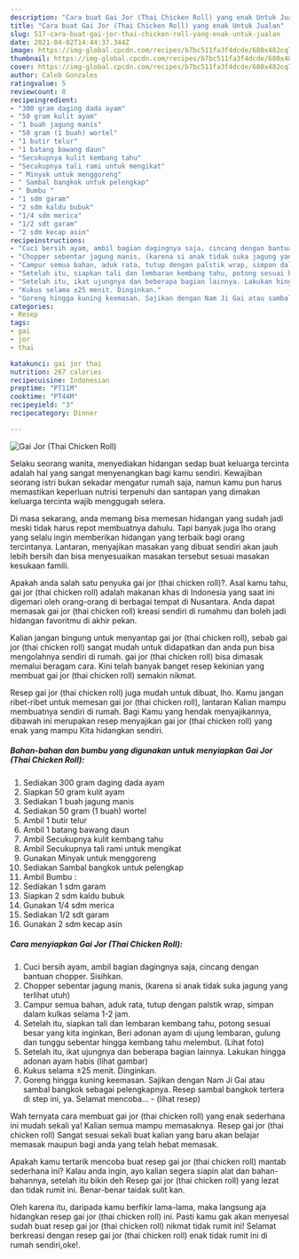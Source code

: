 ```yaml
---
description: "Cara buat Gai Jor (Thai Chicken Roll) yang enak Untuk Jualan"
title: "Cara buat Gai Jor (Thai Chicken Roll) yang enak Untuk Jualan"
slug: 517-cara-buat-gai-jor-thai-chicken-roll-yang-enak-untuk-jualan
date: 2021-04-02T14:44:37.344Z
image: https://img-global.cpcdn.com/recipes/b7bc511fa3f4dcde/680x482cq70/gai-jor-thai-chicken-roll-foto-resep-utama.jpg
thumbnail: https://img-global.cpcdn.com/recipes/b7bc511fa3f4dcde/680x482cq70/gai-jor-thai-chicken-roll-foto-resep-utama.jpg
cover: https://img-global.cpcdn.com/recipes/b7bc511fa3f4dcde/680x482cq70/gai-jor-thai-chicken-roll-foto-resep-utama.jpg
author: Caleb Gonzales
ratingvalue: 5
reviewcount: 8
recipeingredient:
- "300 gram daging dada ayam"
- "50 gram kulit ayam"
- "1 buah jagung manis"
- "50 gram (1 buah) wortel"
- "1 butir telur"
- "1 batang bawang daun"
- "Secukupnya kulit kembang tahu"
- "Secukupnya tali rami untuk mengikat"
- " Minyak untuk menggoreng"
- " Sambal bangkok untuk pelengkap"
- " Bumbu "
- "1 sdm garam"
- "2 sdm kaldu bubuk"
- "1/4 sdm merica"
- "1/2 sdt garam"
- "2 sdm kecap asin"
recipeinstructions:
- "Cuci bersih ayam, ambil bagian dagingnya saja, cincang dengan bantuan chopper. Sisihkan."
- "Chopper sebentar jagung manis, (karena si anak tidak suka jagung yang terlihat utuh)"
- "Campur semua bahan, aduk rata, tutup dengan palstik wrap, simpan dalam kulkas selama 1-2 jam."
- "Setelah itu, siapkan tali dan lembaran kembang tahu, potong sesuai besar yang kita inginkan, Beri adonan ayam di ujung lembaran, gulung dan tunggu sebentar hingga kembang tahu melembut. (Lihat foto)"
- "Setelah itu, ikat ujungnya dan beberapa bagian lainnya. Lakukan hingga adonan ayam habis (lihat gambar)"
- "Kukus selama ±25 menit. Dinginkan."
- "Goreng hingga kuning keemasan. Sajikan dengan Nam Ji Gai atau sambal bangkok sebagai pelengkapnya. Resep sambal bangkok tertera di step ini, ya. Selamat mencoba...           (lihat resep)"
categories:
- Resep
tags:
- gai
- jor
- thai

katakunci: gai jor thai 
nutrition: 267 calories
recipecuisine: Indonesian
preptime: "PT11M"
cooktime: "PT44M"
recipeyield: "3"
recipecategory: Dinner

---
```



![Gai Jor (Thai Chicken Roll)](https://img-global.cpcdn.com/recipes/b7bc511fa3f4dcde/680x482cq70/gai-jor-thai-chicken-roll-foto-resep-utama.jpg)

Selaku seorang wanita, menyediakan hidangan sedap buat keluarga tercinta adalah hal yang sangat menyenangkan bagi kamu sendiri. Kewajiban seorang istri bukan sekadar mengatur rumah saja, namun kamu pun harus memastikan keperluan nutrisi terpenuhi dan santapan yang dimakan keluarga tercinta wajib menggugah selera.

Di masa  sekarang, anda memang bisa memesan hidangan yang sudah jadi meski tidak harus repot membuatnya dahulu. Tapi banyak juga lho orang yang selalu ingin memberikan hidangan yang terbaik bagi orang tercintanya. Lantaran, menyajikan masakan yang dibuat sendiri akan jauh lebih bersih dan bisa menyesuaikan masakan tersebut sesuai masakan kesukaan famili. 



Apakah anda salah satu penyuka gai jor (thai chicken roll)?. Asal kamu tahu, gai jor (thai chicken roll) adalah makanan khas di Indonesia yang saat ini digemari oleh orang-orang di berbagai tempat di Nusantara. Anda dapat memasak gai jor (thai chicken roll) kreasi sendiri di rumahmu dan boleh jadi hidangan favoritmu di akhir pekan.

Kalian jangan bingung untuk menyantap gai jor (thai chicken roll), sebab gai jor (thai chicken roll) sangat mudah untuk didapatkan dan anda pun bisa mengolahnya sendiri di rumah. gai jor (thai chicken roll) bisa dimasak memalui beragam cara. Kini telah banyak banget resep kekinian yang membuat gai jor (thai chicken roll) semakin nikmat.

Resep gai jor (thai chicken roll) juga mudah untuk dibuat, lho. Kamu jangan ribet-ribet untuk memesan gai jor (thai chicken roll), lantaran Kalian mampu membuatnya sendiri di rumah. Bagi Kamu yang hendak menyajikannya, dibawah ini merupakan resep menyajikan gai jor (thai chicken roll) yang enak yang mampu Kita hidangkan sendiri.

<!--inarticleads1-->

##### Bahan-bahan dan bumbu yang digunakan untuk menyiapkan Gai Jor (Thai Chicken Roll):

1. Sediakan 300 gram daging dada ayam
1. Siapkan 50 gram kulit ayam
1. Sediakan 1 buah jagung manis
1. Sediakan 50 gram (1 buah) wortel
1. Ambil 1 butir telur
1. Ambil 1 batang bawang daun
1. Ambil Secukupnya kulit kembang tahu
1. Ambil Secukupnya tali rami untuk mengikat
1. Gunakan  Minyak untuk menggoreng
1. Sediakan  Sambal bangkok untuk pelengkap
1. Ambil  Bumbu :
1. Sediakan 1 sdm garam
1. Siapkan 2 sdm kaldu bubuk
1. Gunakan 1/4 sdm merica
1. Sediakan 1/2 sdt garam
1. Gunakan 2 sdm kecap asin




<!--inarticleads2-->

##### Cara menyiapkan Gai Jor (Thai Chicken Roll):

1. Cuci bersih ayam, ambil bagian dagingnya saja, cincang dengan bantuan chopper. Sisihkan.
1. Chopper sebentar jagung manis, (karena si anak tidak suka jagung yang terlihat utuh)
1. Campur semua bahan, aduk rata, tutup dengan palstik wrap, simpan dalam kulkas selama 1-2 jam.
1. Setelah itu, siapkan tali dan lembaran kembang tahu, potong sesuai besar yang kita inginkan, Beri adonan ayam di ujung lembaran, gulung dan tunggu sebentar hingga kembang tahu melembut. (Lihat foto)
1. Setelah itu, ikat ujungnya dan beberapa bagian lainnya. Lakukan hingga adonan ayam habis (lihat gambar)
1. Kukus selama ±25 menit. Dinginkan.
1. Goreng hingga kuning keemasan. Sajikan dengan Nam Ji Gai atau sambal bangkok sebagai pelengkapnya. Resep sambal bangkok tertera di step ini, ya. Selamat mencoba... -           (lihat resep)




Wah ternyata cara membuat gai jor (thai chicken roll) yang enak sederhana ini mudah sekali ya! Kalian semua mampu memasaknya. Resep gai jor (thai chicken roll) Sangat sesuai sekali buat kalian yang baru akan belajar memasak maupun bagi anda yang telah hebat memasak.

Apakah kamu tertarik mencoba buat resep gai jor (thai chicken roll) mantab sederhana ini? Kalau anda ingin, ayo kalian segera siapin alat dan bahan-bahannya, setelah itu bikin deh Resep gai jor (thai chicken roll) yang lezat dan tidak rumit ini. Benar-benar taidak sulit kan. 

Oleh karena itu, daripada kamu berfikir lama-lama, maka langsung aja hidangkan resep gai jor (thai chicken roll) ini. Pasti kamu gak akan menyesal sudah buat resep gai jor (thai chicken roll) nikmat tidak rumit ini! Selamat berkreasi dengan resep gai jor (thai chicken roll) enak tidak rumit ini di rumah sendiri,oke!.

